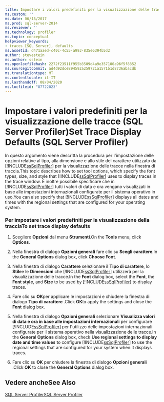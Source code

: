 ```yaml
---
title: Impostare i valori predefiniti per la visualizzazione delle tracce (SQL Server Profiler) | Microsoft Docs
ms.custom: ''
ms.date: 06/13/2017
ms.prod: sql-server-2014
ms.reviewer: ''
ms.technology: profiler
ms.topic: conceptual
helpviewer_keywords:
- traces [SQL Server], defaults
ms.assetid: d471aaed-c40c-4c55-a993-835e6394b5d2
author: stevestein
ms.author: sstein
ms.openlocfilehash: 2272f23511f955b3509d4a9e357100a96f5f8852
ms.sourcegitcommit: ad4d92dce894592a259721a1571b1d8736abacdb
ms.translationtype: MT
ms.contentlocale: it-IT
ms.lasthandoff: 08/04/2020
ms.locfileid: "87722023"
---
```

# <a name="set-trace-display-defaults-sql-server-profiler"></a><span data-ttu-id="1b3a9-102">Impostare i valori predefiniti per la visualizzazione delle tracce (SQL Server Profiler)</span><span class="sxs-lookup"><span data-stu-id="1b3a9-102">Set Trace Display Defaults (SQL Server Profiler)</span></span>
  <span data-ttu-id="1b3a9-103">In questo argomento viene descritta la procedura per l'impostazione delle opzioni relative al tipo, alla dimensione e allo stile del carattere utilizzato da [!INCLUDE[ssSqlProfiler](../../includes/sssqlprofiler-md.md)] per la visualizzazione delle tracce nella finestra di traccia.</span><span class="sxs-lookup"><span data-stu-id="1b3a9-103">This topic describes how to set tool options, which specify the font types, size, and style that [!INCLUDE[ssSqlProfiler](../../includes/sssqlprofiler-md.md)] uses to display traces in the trace window.</span></span> <span data-ttu-id="1b3a9-104">È inoltre possibile specificare che in [!INCLUDE[ssSqlProfiler](../../includes/sssqlprofiler-md.md)] tutti i valori di data e ora vengano visualizzati in base alle impostazioni internazionali configurate per il sistema operativo in uso.</span><span class="sxs-lookup"><span data-stu-id="1b3a9-104">You can also specify that [!INCLUDE[ssSqlProfiler](../../includes/sssqlprofiler-md.md)] displays all dates and times with the regional settings that are configured for your operating system.</span></span>  
  
### <a name="to-set-trace-display-defaults"></a><span data-ttu-id="1b3a9-105">Per impostare i valori predefiniti per la visualizzazione della traccia</span><span class="sxs-lookup"><span data-stu-id="1b3a9-105">To set trace display defaults</span></span>  
  
1.  <span data-ttu-id="1b3a9-106">Scegliere **Opzioni** dal menu **Strumenti**.</span><span class="sxs-lookup"><span data-stu-id="1b3a9-106">On the **Tools** menu, click **Options**.</span></span>  
  
2.  <span data-ttu-id="1b3a9-107">Nella finestra di dialogo **Opzioni generali** fare clic su **Scegli carattere**.</span><span class="sxs-lookup"><span data-stu-id="1b3a9-107">In the **General Options** dialog box, click **Choose Font**.</span></span>  
  
3.  <span data-ttu-id="1b3a9-108">Nella finestra di dialogo **Carattere** selezionare il **Tipo di carattere**, lo **Stile**e le **Dimensioni** che [!INCLUDE[ssSqlProfiler](../../includes/sssqlprofiler-md.md)] utilizzerà per la visualizzazione delle tracce.</span><span class="sxs-lookup"><span data-stu-id="1b3a9-108">In the **Font** dialog box, select the **Font**, the **Font style**, and **Size** to be used by [!INCLUDE[ssSqlProfiler](../../includes/sssqlprofiler-md.md)] to display traces.</span></span>  
  
4.  <span data-ttu-id="1b3a9-109">Fare clic su **OK**per applicare le impostazioni e chiudere la finestra di dialogo **Tipo di carattere** .</span><span class="sxs-lookup"><span data-stu-id="1b3a9-109">Click **OK**to apply the settings and close the **Font** dialog box.</span></span>  
  
5.  <span data-ttu-id="1b3a9-110">Nella finestra di dialogo **Opzioni generali** selezionare **Visualizza valori di data e ora in base alle impostazioni internazionali** per configurare [!INCLUDE[ssSqlProfiler](../../includes/sssqlprofiler-md.md)] per l'utilizzo delle impostazioni internazionali configurate per il sistema operativo nella visualizzazione delle tracce.</span><span class="sxs-lookup"><span data-stu-id="1b3a9-110">In the **General Options** dialog box, check **Use regional settings to display date and time values** to configure [!INCLUDE[ssSqlProfiler](../../includes/sssqlprofiler-md.md)] to use the regional settings that are configured for your system when it displays traces.</span></span>  
  
6.  <span data-ttu-id="1b3a9-111">Fare clic su **OK** per chiudere la finestra di dialogo **Opzioni generali** .</span><span class="sxs-lookup"><span data-stu-id="1b3a9-111">Click **OK** to close the **General Options** dialog box.</span></span>  
  
## <a name="see-also"></a><span data-ttu-id="1b3a9-112">Vedere anche</span><span class="sxs-lookup"><span data-stu-id="1b3a9-112">See Also</span></span>  
 [<span data-ttu-id="1b3a9-113">SQL Server Profiler</span><span class="sxs-lookup"><span data-stu-id="1b3a9-113">SQL Server Profiler</span></span>](sql-server-profiler.md)  
  
  
